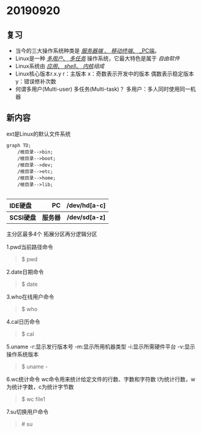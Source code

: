 # 20190920

## 复习
* 当今的三大操作系统种类是 <u>_服务器端_ 、 _移动终端_、 _PC端</u>。
* Linux是一种 <u>_多用户_、 _多任务_</u> 操作系统，它最大特色是属于 _自由软件_ 
* Linux系统由 <u>_应用_、 _shell_、 _内核</u>组成_
* Linux核心版本r.x.y
r：主版本
x：奇数表示开发中的版本
        偶数表示稳定版本
y：错误修补次数
* 何谓多用户(Multi-user) 多任务(Multi-task)？
多用户：多人同时使用同一机器

## 新内容
ext是Linux的默认文件系统

```mermaid
graph TD;
	/根目录-->bin;
	/根目录-->boot;
	/根目录-->dev;
	/根目录-->etc;
	/根目录-->home;
	/根目录-->lib;
	
```



|IDE硬盘 | PC | /dev/hd[a-c]|
| :-----| ----: | :----: |
|**SCSI硬盘** | **服务器** | **/dev/sd[a-z]** |

主分区最多4个 拓展分区再分逻辑分区

1.pwd当前路径命令

> $ pwd

2.date日期命令

> $ date 

3.who在线用户命令

> $ who

4.cal日历命令

> $ cal

5.uname
-r:显示发行版本号
-m:显示所用机器类型
-i:显示所需硬件平台
-v:显示操作系统版本

> $ uname -

6.wc统计命令
wc命令用来统计给定文件的行数、字数和字符数
l为统计行数，w为统计字数，c为统计字节数

> $ wc file1

7.su切换用户命令

> \# su

